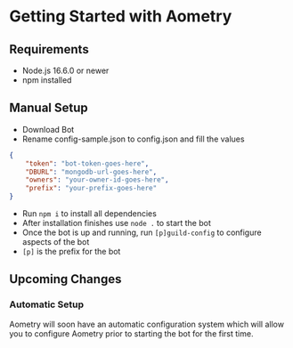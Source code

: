# Getting Started with Aometry

## Requirements
- Node.js 16.6.0 or newer
- npm installed

## Manual Setup

- Download Bot
- Rename config-sample.json to config.json and fill the values
  
```json
{
    "token": "bot-token-goes-here",
    "DBURL": "mongodb-url-goes-here",
    "owners": "your-owner-id-goes-here",
    "prefix": "your-prefix-goes-here"
}
```

- Run `npm i` to install all dependencies
- After installation finishes use `node .` to start the bot
- Once the bot is up and running, run `[p]guild-config` to configure aspects of the bot
- `[p]` is the prefix for the bot

## Upcoming Changes

### Automatic Setup

Aometry will soon have an automatic configuration system which will allow you to configure Aometry prior to starting the bot for the first time.
